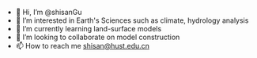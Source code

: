 - 👋 Hi, I’m @shisanGu
- 👀 I’m interested in Earth's Sciences such as climate, hydrology analysis
- 🌱 I’m currently learning land-surface models
- 💞️ I’m looking to collaborate on model construction
- 📫 How to reach me shisan@hust.edu.cn

<!---
shisanGu/shisanGu is a ✨ special ✨ repository because its `README.md` (this file) appears on your GitHub profile.
You can click the Preview link to take a look at your changes.
--->
